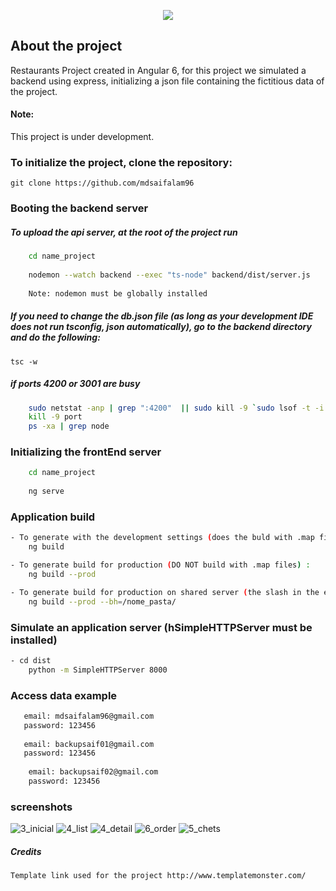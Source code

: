 <p align="center"><img src="https://angular.io/assets/images/logos/angular/logo-nav@2x.png"></p>

## About the project

Restaurants Project created in Angular 6, for this project we simulated a backend using express, initializing a json 
file containing the fictitious data of the project.

#### Note: 
This project is under development.

### To initialize the project, clone the repository:
`git clone https://github.com/mdsaifalam96`


### Booting the backend server

##### To upload the api server, at the root of the project run

```sh 
    cd name_project
    
    nodemon --watch backend --exec "ts-node" backend/dist/server.js
    
    Note: nodemon must be globally installed
```

##### If you need to change the db.json file (as long as your development IDE does not run tsconfig, json automatically), go to the backend directory and do the following:
`tsc -w`



##### if ports 4200 or 3001 are busy
```sh 
    sudo netstat -anp | grep ":4200"  || sudo kill -9 `sudo lsof -t -i:4200`
    kill -9 port
    ps -xa | grep node 
```

### Initializing the frontEnd server

```sh 
    cd name_project
    
    ng serve
```

### Application build
```sh
- To generate with the development settings (does the buld with .map files):
    ng build
```
```sh
- To generate build for production (DO NOT build with .map files) :
    ng build --prod
```
```sh
- To generate build for production on shared server (the slash in the end is important)
    ng build --prod --bh=/nome_pasta/
```

### Simulate an application server (hSimpleHTTPServer must be installed)
```sh
- cd dist
    python -m SimpleHTTPServer 8000 
```

### Access data example
```sh
   email: mdsaifalam96@gmail.com
   password: 123456
   
   email: backupsaif01@gmail.com
   password: 123456 
   
    email: backupsaif02@gmail.com
    password: 123456 
```
### screenshots
![3_inicial](https://user-images.githubusercontent.com/5189618/42416796-aac5e15c-824e-11e8-899f-e0144ab5b4d6.png)
![4_list](https://user-images.githubusercontent.com/5189618/42416795-aaa6c25e-824e-11e8-908b-860397fad317.png)
![4_detail](https://user-images.githubusercontent.com/5189618/42416793-aa674dc2-824e-11e8-87f7-5ceb48ae6da1.png)
![6_order](https://user-images.githubusercontent.com/5189618/42416792-aa3f345e-824e-11e8-9334-0d4a6d2ad898.png)
![5_chets](https://user-images.githubusercontent.com/5189618/42416794-aa880fee-824e-11e8-8f18-3e79a7d38809.png)

##### Credits
`Template link used for the project http://www.templatemonster.com/`
